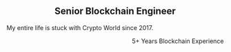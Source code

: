 <h2 align="center">Senior Blockchain Engineer</h2>

My entire life is stuck with Crypto World since 2017.

<p align="right">5+ Years Blockchain Experience</p>
